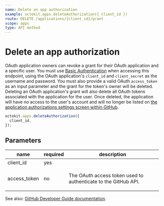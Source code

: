 ```yaml
---
name: Delete an app authorization
example: octokit.apps.deleteAuthorization({ client_id })
route: DELETE /applications/{client_id}/grant
scope: apps
type: API method
---
```


# Delete an app authorization

OAuth application owners can revoke a grant for their OAuth application and a specific user. You must use [Basic Authentication](https://docs.github.com/rest/overview/other-authentication-methods#basic-authentication) when accessing this endpoint, using the OAuth application's `client_id` and `client_secret` as the username and password. You must also provide a valid OAuth `access_token` as an input parameter and the grant for the token's owner will be deleted.
Deleting an OAuth application's grant will also delete all OAuth tokens associated with the application for the user. Once deleted, the application will have no access to the user's account and will no longer be listed on [the application authorizations settings screen within GitHub](https://github.com/settings/applications#authorized).

```js
octokit.apps.deleteAuthorization({
  client_id,
});
```

## Parameters

<table>
  <thead>
    <tr>
      <th>name</th>
      <th>required</th>
      <th>description</th>
    </tr>
  </thead>
  <tbody>
    <tr><td>client_id</td><td>yes</td><td>

</td></tr>
<tr><td>access_token</td><td>no</td><td>

The OAuth access token used to authenticate to the GitHub API.

</td></tr>
  </tbody>
</table>

See also: [GitHub Developer Guide documentation](https://docs.github.com/rest/reference/apps#delete-an-app-authorization).
